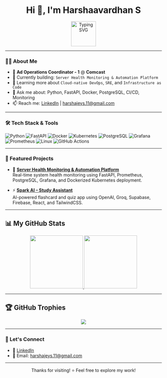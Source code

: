 <h1 align="center">Hi 👋, I'm Harshaavardhan S</h1>

<p align="center">
  <img 
    src="https://readme-typing-svg.demolab.com?font=Fira+Code&size=22&pause=1000&color=00A3FF&center=true&vCenter=true&multiline=true&width=600&lines=DevOps+Engineer+%7C+Python+Enthusiast;FastAPI+%7C+Docker+%7C+Kubernetes+%7C+Grafana+%7C+Prometheus" 
    alt="Typing SVG" 
    style="height: 80px;" 
  />
</p>

---

### 🧑‍💻 About Me

- 🏢 **Ad Operations Coordinator - 1** @ **Comcast**
- 🔧 Currently building: `Server Health Monitoring & Automation Platform`
- 🧠 Learning more about `Cloud-native DevOps`, `SRE`, and `Infrastructure as Code`
- 💬 Ask me about: Python, FastAPI, Docker, PostgreSQL, CI/CD, Monitoring
- 📫 Reach me: [LinkedIn](https://www.linkedin.com/in/harshaa-hv/) | harshajeys.11@gmail.com

---

### 🛠️ Tech Stack & Tools

![Python](https://img.shields.io/badge/Python-3670A0?style=for-the-badge&logo=python&logoColor=white)
![FastAPI](https://img.shields.io/badge/FastAPI-005571?style=for-the-badge&logo=fastapi)
![Docker](https://img.shields.io/badge/Docker-2496ED?style=for-the-badge&logo=docker&logoColor=white)
![Kubernetes](https://img.shields.io/badge/Kubernetes-326CE5?style=for-the-badge&logo=kubernetes&logoColor=white)
![PostgreSQL](https://img.shields.io/badge/PostgreSQL-4169E1?style=for-the-badge&logo=postgresql&logoColor=white)
![Grafana](https://img.shields.io/badge/Grafana-F46800?style=for-the-badge&logo=grafana&logoColor=white)
![Prometheus](https://img.shields.io/badge/Prometheus-E6522C?style=for-the-badge&logo=prometheus&logoColor=white)
![Linux](https://img.shields.io/badge/Linux-FCC624?style=for-the-badge&logo=linux&logoColor=black)
![GitHub Actions](https://img.shields.io/badge/GitHub_Actions-2088FF?style=for-the-badge&logo=github-actions&logoColor=white)

---

### 🚀 Featured Projects

- 🔧 [**Server Health Monitoring & Automation Platform**](https://github.com/HarshaVardhan1111/Server-Health-Monitoring-Automation-Platform)  
  Real-time system health monitoring using FastAPI, Prometheus, PostgreSQL, Grafana, and Dockerized Kubernetes deployment.

- ⚡ [**Spark AI – Study Assistant**](https://github.com/HarshaVardhan1111/Spark-AI)  
  AI-powered flashcard and quiz app using OpenAI, Groq, Supabase, Firebase, React, and TailwindCSS.

---

## 📊 My GitHub Stats

<div align="center">

  <a href="https://github.com/HarshaVardhan1111">
    <img height="170px" src="https://github-readme-stats.vercel.app/api?username=HarshaVardhan1111&show_icons=true&theme=radical&rank_icon=github&hide_border=true&include_all_commits=true&count_private=true" />
  </a>
  <a href="https://github.com/HarshaVardhan1111">
    <img height="170px" src="https://github-readme-stats.vercel.app/api/top-langs/?username=HarshaVardhan1111&layout=compact&theme=radical&hide_border=true" />
  </a>

</div>

---

## 🏆 GitHub Trophies

<div align="center">
  <img src="https://github-profile-trophy.vercel.app/?username=HarshaVardhan1111&theme=gruvbox&no-frame=true&column=7&margin-w=8&title=Stars,Followers,Commits,Repositories,PullRequest,Issues,Contributions" />
</div>


---

### 🤝 Let's Connect

- 💼 [LinkedIn](https://www.linkedin.com/in/harshaa-hv/)
- 📧 Email: harshajeys.11@gmail.com

---

<p align="center">Thanks for visiting! ⭐ Feel free to explore my work!</p>
